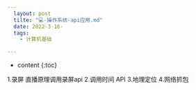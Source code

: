 ```yaml
---
  layout: post
  tilte: "💻-操作系统-api应用.md"
  date: 2022-3-16-
  tags: 
    - 计算机基础

---
```



* content
{:toc}


1.录屏  直播原理调用录屏api
2.调用时间 API
3.地理定位
4.网络抓包

